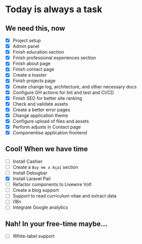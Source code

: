 # Today is always a task

## We need this, now

- [x] Project setup
- [x] Admin panel
- [x] Finish education section
- [x] Finish professional experiences section
- [x] Finish about page
- [x] Finish contact page
- [x] Create a toaster
- [x] Finish projects page
- [x] Create change log, architecture, and other necessary docs
- [x] Configure GH actions for lint and test and CI/CD
- [x] Finish SEO for better site ranking
- [x] Check and validate assets
- [x] Create a better error pages
- [x] Change application theme
- [x] Configure upload of files and assets
- [x] Perform adjusts in Contact page
- [x] Componentise application frontend

## Cool! When we have time

- [ ] Install Cashier
- [ ] Create a `Buy me a Açaí` section
- [ ] Install Debugbar
- [x] Install Laravel Pail
- [ ] Refactor components to Livewire Volt
- [ ] Create a blog support
- [ ] Support to read curriculum vitae and extract data
- [ ] i18n
- [ ] Integrate Google analytics

## Nah! In your free-time maybe...

- [ ] White-label support
